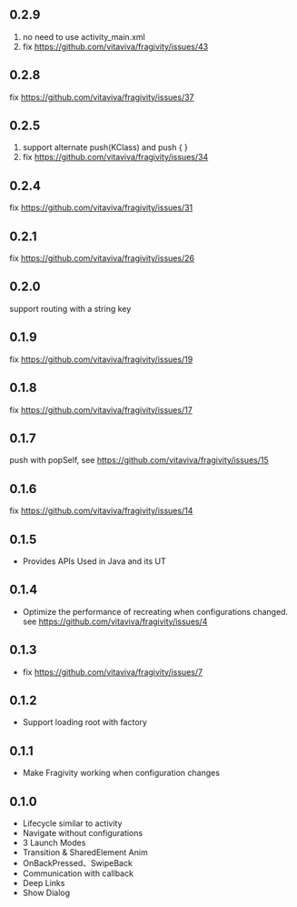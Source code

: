 ## 0.2.9
1. no need to use activity_main.xml 
2. fix https://github.com/vitaviva/fragivity/issues/43

## 0.2.8
fix https://github.com/vitaviva/fragivity/issues/37

## 0.2.5 
1. support alternate push(KClass) and push { }
2. fix https://github.com/vitaviva/fragivity/issues/34

## 0.2.4
fix https://github.com/vitaviva/fragivity/issues/31

## 0.2.1
fix https://github.com/vitaviva/fragivity/issues/26

## 0.2.0
support routing with a string key

## 0.1.9
fix https://github.com/vitaviva/fragivity/issues/19

## 0.1.8
fix https://github.com/vitaviva/fragivity/issues/17

## 0.1.7
push with popSelf, see https://github.com/vitaviva/fragivity/issues/15

## 0.1.6
fix https://github.com/vitaviva/fragivity/issues/14

## 0.1.5
* Provides APIs Used in Java and its UT

## 0.1.4
* Optimize the performance of recreating when configurations changed. see https://github.com/vitaviva/fragivity/issues/4

## 0.1.3
* fix https://github.com/vitaviva/fragivity/issues/7

## 0.1.2
* Support loading root with factory 

## 0.1.1
* Make Fragivity working when configuration changes

## 0.1.0
* Lifecycle similar to activity
* Navigate without configurations
* 3 Launch Modes
* Transition & SharedElement Anim
* OnBackPressed、SwipeBack
* Communication with callback
* Deep Links
* Show Dialog